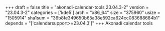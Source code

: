 +++
draft = false
title = "akonadi-calendar-tools 23.04.3-2"
version = "23.04.3-2"
categories = ['kde5']
arch = "x86_64"
size = "375960"
usize = "1505914"
sha1sum = "36b8fe349650b65a38e592ca624cc083688684b1"
depends = "['calendarsupport>=23.04.3']"
+++
Akonadi calendar tools